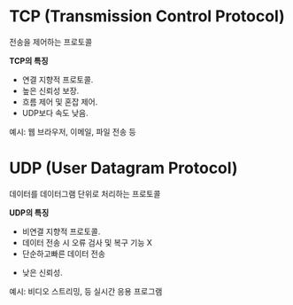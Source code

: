 # TCP (Transmission Control Protocol)

전송을 제어하는 프로토콜

**TCP의 특징**

- 연결 지향적 프로토콜.
- 높은 신뢰성 보장.
- 흐름 제어 및 혼잡 제어.
- UDP보다 속도 낮음.

예시: 웹 브라우저, 이메일, 파일 전송 등

# UDP (User Datagram Protocol)

데이터를 데이터그램 단위로 처리하는 프로토콜

**UDP의 특징**

- 비연결 지향적 프로토콜.
- 데이터 전송 시 오류 검사 및 복구 기능 X
- 단순하고빠른 데이터 전송

* 낮은 신뢰성.

예시: 비디오 스트리밍, 등 실시간 응용 프로그램
